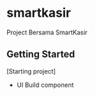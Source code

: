 # smartkasir

Project Bersama SmartKasir

## Getting Started

[Starting project]
- UI Build component